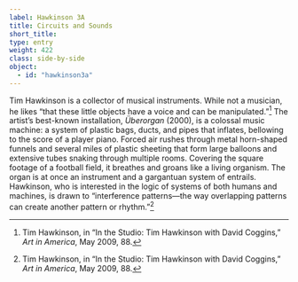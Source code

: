 ```yaml
---
label: Hawkinson 3A
title: Circuits and Sounds
short_title:
type: entry
weight: 422
class: side-by-side
object:
  - id: "hawkinson3a"
---
```

Tim Hawkinson is a collector of musical instruments. While not a musician, he likes “that these little objects have a voice and can be manipulated.”[^1] The artist’s best-known installation, *Überorgan* (2000), is a colossal music machine: a system of plastic bags, ducts, and pipes that inflates, bellowing to the score of a player piano. Forced air rushes through metal horn-shaped funnels and several miles of plastic sheeting that form large balloons and extensive tubes snaking through multiple rooms. Covering the square footage of a football field, it breathes and groans like a living organism. The organ is at once an instrument and a gargantuan system of entrails. Hawkinson, who is interested in the logic of systems of both humans and machines, is drawn to “interference patterns—the way overlapping patterns can create another pattern or rhythm.”[^2]

[^1]: Tim Hawkinson, in “In the Studio: Tim Hawkinson with David Coggins,” *Art in America*, May 2009, 88.

[^2]: Tim Hawkinson, in “In the Studio: Tim Hawkinson with David Coggins,” *Art in America*, May 2009, 88.
